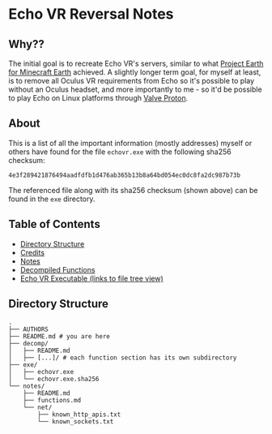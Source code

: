 # Echo VR Reversal Notes
## Why??
The initial goal is to recreate Echo VR's servers, similar to what [Project Earth for Minecraft Earth](https://github.com/Project-Earth-Team) achieved. A slightly longer term goal, for myself at least, is to remove all Oculus VR requirements from Echo so it's possible to play without an Oculus headset, and more importantly to me - so it'd be possible to play Echo on Linux platforms through [Valve Proton](https://github.com/ValveSoftware/Proton/).
## About
This is a list of all the important information (mostly addresses) myself or others have found for the file `echovr.exe` with the following sha256 checksum:
```
4e3f289421876494aadfdfb1d476ab365b13b8a64bd054ec0dc8fa2dc987b73b
```
The referenced file along with its sha256 checksum (shown above) can be found in the `exe` directory.

## Table of Contents
- [Directory Structure](#directory-structure)
- [Credits](AUTHORS)
- [Notes](notes)
- [Decompiled Functions](decomp)
- [Echo VR Executable (links to file tree view)](exe)

## Directory Structure
```
.
├── AUTHORS
├── README.md # you are here
├── decomp/
│   ├── README.md
│   ├── [...]/ # each function section has its own subdirectory
├── exe/
│   ├── echovr.exe
│   └── echovr.exe.sha256
└── notes/
    ├── README.md
    ├── functions.md
    └── net/
        ├── known_http_apis.txt
        └── known_sockets.txt
```
